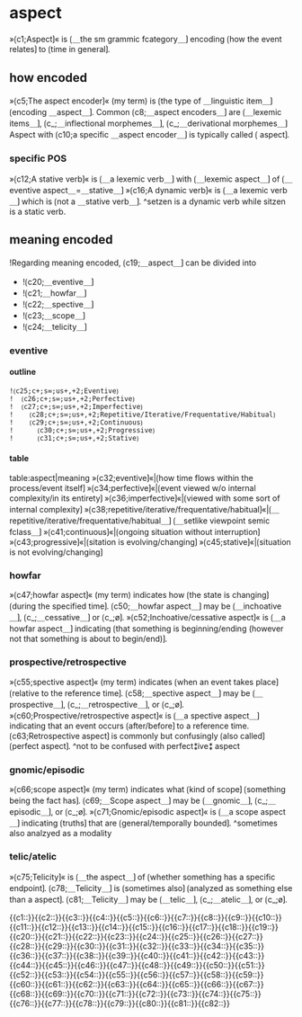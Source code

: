 # aspect

»⟮c1;Aspect⟯« is ⟮＿the sm grammic fcategory＿⟯ encoding ⟮how the event relates⟯ to ⟮time in general⟯.

## how encoded

»⟮c5;The aspect encoder⟯« (my term) is ⟮the type of ＿linguistic item＿⟯ ⟮encoding ＿aspect＿⟯.
Common ⟮c8;＿aspect encoders＿⟯ are ⟮＿lexemic items＿⟯, ⟮c_;＿inflectional morphemes＿⟯, ⟮c_;＿derivational morphemes＿⟯
Aspect with ⟮c10;a specific ＿aspect encoder＿⟯ is typically called ⟮<aspect encoder> aspect⟯.

### specific POS

»⟮c12;A stative verb⟯« is ⟮＿a lexemic verb＿⟯ with ⟮＿lexemic aspect＿⟯ of ⟮＿eventive aspect＿=＿stative＿⟯
»⟮c16;A dynamic verb⟯« is ⟮＿a lexemic verb＿⟯ which is ⟮not a ＿stative verb＿⟯.
^setzen is a dynamic verb while sitzen is a static verb.

## meaning encoded

!Regarding meaning encoded, ⟮c19;＿aspect＿⟯ can be divided into
- !⟮c20;＿eventive＿⟯
- !⟮c21;＿howfar＿⟯
- !⟮c22;＿spective＿⟯
- !⟮c23;＿scope＿⟯
- !⟮c24;＿telicity＿⟯

### eventive

#### outline

```
!⟮c25;c+;s∞;us+,+2;Eventive⟯
!  ⟮c26;c+;s∞;us+,+2;Perfective⟯
!  ⟮c27;c+;s∞;us+,+2;Imperfective⟯
!    ⟮c28;c+;s∞;us+,+2;Repetitive/Iterative/Frequentative/Habitual⟯
!    ⟮c29;c+;s∞;us+,+2;Continuous⟯
!      ⟮c30;c+;s∞;us+,+2;Progressive⟯
!      ⟮c31;c+;s∞;us+,+2;Stative⟯
```

#### table

table:aspect|meaning
»⟮c32;eventive⟯«|⟮how time flows within the process/event itself⟯
  »⟮c34;perfective⟯«|⟮event viewed w/o internal complexity/in its entirety⟯
  »⟮c36;imperfective⟯«|⟮viewed with some sort of internal complexity⟯
    »⟮c38;repetitive/iterative/frequentative/habitual⟯«|⟮＿repetitive/iterative/frequentative/habitual＿⟯ ⟮＿setlike viewpoint semic fclass＿⟯
    »⟮c41;continuous⟯«|⟮ongoing situation without interruption⟯
      »⟮c43;progressive⟯«|⟮sitation is evolving/changing⟯
      »⟮c45;stative⟯«|⟮situation is not evolving/changing⟯

### howfar

»⟮c47;howfar aspect⟯« (my term) indicates how ⟮the state is changing⟯ ⟮during the specified time⟯.
⟮c50;＿howfar aspect＿⟯ may be ⟮＿inchoative＿⟯, ⟮c_;＿cessative＿⟯ or ⟮c_;ø⟯.
»⟮c52;Inchoative/cessative aspect⟯« is ⟮＿a howfar aspect＿⟯ indicating ⟮that something is beginning/ending (however not that something is about to begin/end)⟯.

### prospective/retrospective

»⟮c55;spective aspect⟯« (my term) indicates ⟮when an event takes place⟯ ⟮relative to the reference time⟯.
⟮c58;＿spective aspect＿⟯ may be ⟮＿prospective＿⟯, ⟮c_;＿retrospective＿⟯, or ⟮c_;ø⟯.
»⟮c60;Prospective/retrospective aspect⟯« is ⟮＿a spective aspect＿⟯ indicating that an event occurs ⟮after/before⟯ to a reference time.
⟮c63;Retrospective aspect⟯ is commonly but confusingly ⟮also called⟯ ⟮perfect aspect⟯.
^not to be confused with perfect⁑ive⁑ aspect

### gnomic/episodic

»⟮c66;scope aspect⟯« (my term) indicates what ⟮kind of scope⟯ ⟮something being the fact has⟯.
⟮c69;＿Scope aspect＿⟯ may be ⟮＿gnomic＿⟯, ⟮c_;＿episodic＿⟯, or ⟮c_;ø⟯.
»⟮c71;Gnomic/episodic aspect⟯« is ⟮＿a scope aspect＿⟯ indicating ⟮truths⟯ that are ⟮general/temporally bounded⟯.
^sometimes also analzyed as a modality

### telic/atelic

»⟮c75;Telicity⟯« is ⟮＿the aspect＿⟯ of ⟮whether something has a specific endpoint⟯.
⟮c78;＿Telicity＿⟯ is ⟮sometimes also⟯ ⟮analyzed as something else than a aspect⟯.
⟮c81;＿Telicity＿⟯ may be ⟮＿telic＿⟯, ⟮c_;＿atelic＿⟯, or ⟮c_;ø⟯.

<span class='cloze-dump'>{{c1::}}{{c2::}}{{c3::}}{{c4::}}{{c5::}}{{c6::}}{{c7::}}{{c8::}}{{c9::}}{{c10::}}{{c11::}}{{c12::}}{{c13::}}{{c14::}}{{c15::}}{{c16::}}{{c17::}}{{c18::}}{{c19::}}{{c20::}}{{c21::}}{{c22::}}{{c23::}}{{c24::}}{{c25::}}{{c26::}}{{c27::}}{{c28::}}{{c29::}}{{c30::}}{{c31::}}{{c32::}}{{c33::}}{{c34::}}{{c35::}}{{c36::}}{{c37::}}{{c38::}}{{c39::}}{{c40::}}{{c41::}}{{c42::}}{{c43::}}{{c44::}}{{c45::}}{{c46::}}{{c47::}}{{c48::}}{{c49::}}{{c50::}}{{c51::}}{{c52::}}{{c53::}}{{c54::}}{{c55::}}{{c56::}}{{c57::}}{{c58::}}{{c59::}}{{c60::}}{{c61::}}{{c62::}}{{c63::}}{{c64::}}{{c65::}}{{c66::}}{{c67::}}{{c68::}}{{c69::}}{{c70::}}{{c71::}}{{c72::}}{{c73::}}{{c74::}}{{c75::}}{{c76::}}{{c77::}}{{c78::}}{{c79::}}{{c80::}}{{c81::}}{{c82::}}</span>